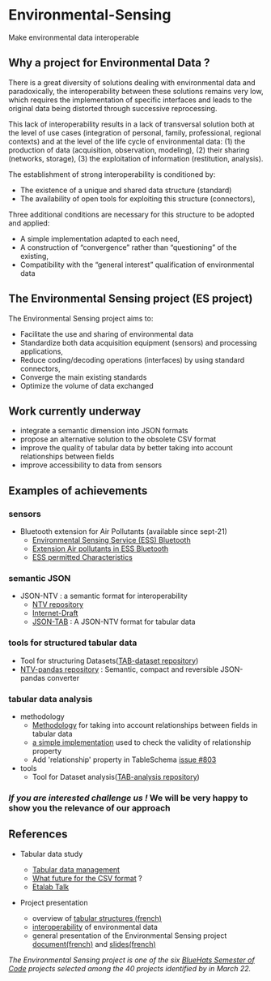 # Environmental-Sensing

Make environmental data interoperable

## Why a project for Environmental Data ?

There is a great diversity of solutions dealing with environmental data and paradoxically, the interoperability between these solutions remains very low, which requires
the implementation of specific interfaces and leads to the original data being distorted through successive reprocessing.

This lack of interoperability results in a lack of transversal solution both at the level of use cases (integration of personal, family, professional, regional contexts)
and at the level of the life cycle of environmental data: (1) the production of data (acquisition, observation, modeling), (2) their sharing (networks, storage), (3) the exploitation of information (restitution, analysis).

The establishment of strong interoperability is conditioned by:

- The existence of a unique and shared data structure (standard)
- The availability of open tools for exploiting this structure (connectors),

Three additional conditions are necessary for this structure to be adopted and applied:

- A simple implementation adapted to each need,
- A construction of “convergence” rather than “questioning” of the existing,
- Compatibility with the “general interest” qualification of environmental data

## The Environmental Sensing project (ES project)

The Environmental Sensing project aims to:

- Facilitate the use and sharing of environmental data
- Standardize both data acquisition equipment (sensors) and processing applications,
- Reduce coding/decoding operations (interfaces) by using standard connectors,
- Converge the main existing standards
- Optimize the volume of data exchanged

## Work currently underway

- integrate a semantic dimension into JSON formats
- propose an alternative solution to the obsolete CSV format
- improve the quality of tabular data by better taking into account relationships between fields
- improve accessibility to data from sensors
  
## Examples of achievements

### sensors

- Bluetooth extension for Air Pollutants (available since sept-21)
  - [Environmental Sensing Service (ESS) Bluetooth](https://www.bluetooth.org/docman/handlers/downloaddoc.ashx?doc_id=294797)
  - [Extension Air pollutants in ESS Bluetooth](https://www.bluetooth.com/specifications/specs/gatt-specification-supplement-6/)
  - [ESS permitted Characteristics](https://btprodspecificationrefs.blob.core.windows.net/assigned-numbers/Assigned%20Number%20Types/permitted_characteristics.pdf)

### semantic JSON

- JSON-NTV : a semantic format for interoperability
  - [NTV repository](https://github.com/loco-philippe/NTV#readme)
  - [Internet-Draft](https://datatracker.ietf.org/doc/draft-thomy-json-ntv/)
  - [JSON-TAB](https://github.com/loco-philippe/NTV/blob/main/documentation/JSON-TAB-standard.pdf) : A JSON-NTV format for tabular data

### tools for structured tabular data

- Tool for structuring Datasets([TAB-dataset repository](https://github.com/loco-philippe/tab-dataset#readme))
- [NTV-pandas repository](https://github.com/loco-philippe/ntv-pandas#readme) : Semantic, compact and reversible JSON-pandas converter

### tabular data analysis

- methodology
  - [Methodology](https://github.com/loco-philippe/tab-dataset/tree/main/docs/methodology.ipynb) for taking into account relationships between fields in tabular data
  - [a simple implementation](./property_relationship/example.ipynb) used to check the validity of relationship property
  - Add 'relationship' property in TableSchema [issue #803](https://github.com/frictionlessdata/specs/issues/803)
- tools
  - Tool for Dataset analysis([TAB-analysis repository](https://github.com/loco-philippe/tab-analysis#readme))

### ***If you are interested challenge us !*** We will be very happy to show you the relevance of our approach

## References

- Tabular data study

  - [Tabular data management](./documentation/FR_tabular_structure.ipynb)
  - [What future for the CSV format](./documentation/FR_format_csv.ipynb) ?
  - [Etalab Talk](./documentation/etalabtalk_26_01_23.pdf)
- Project presentation
  - overview of [tabular structures (french)](./documentation/FR_tabular_structure.ipynb)
  - [interoperability](./documentation/interoperability.pdf) of environmental data
  - general presentation of the Environmental Sensing project [document(french)](./documentation/ES-presentation.pdf) and [slides(french)](./documentation/presentation_projet.pdf)

*The Environmental Sensing project is one of the six [BlueHats Semester of Code](https://communs.numerique.gouv.fr/bluehats/bsoc-contributions-2022/) projects selected among the 40 projects identified by in March 22.*
